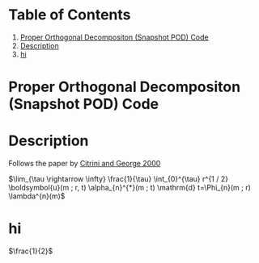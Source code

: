 
# Table of Contents

1.  [Proper Orthogonal Decompositon (Snapshot POD) Code](#org404a9c5)
2.  [Description](#orgd8199c2)
3.  [hi](#org1a345f2)


<a id="org404a9c5"></a>

# Proper Orthogonal Decompositon (Snapshot POD) Code


<a id="orgd8199c2"></a>

# Description

Follows the paper by [Citrini and George 2000](https://www.cambridge.org/core/journals/journal-of-fluid-mechanics/article/abs/reconstruction-of-the-global-velocity-field-in-the-axisymmetric-mixing-layer-utilizing-the-proper-orthogonal-decomposition/68BAA266FC58F299B2D9DA612C8F4A6C)

$\lim_{\tau \rightarrow \infty} \frac{1}{\tau} \int_{0}^{\tau} r^{1 / 2} \boldsymbol{u}(m ; r, t) \alpha_{n}^{*}(m ; t) \mathrm{d} t=\Phi_{n}(m ; r) \lambda^{n}(m)$


<a id="org1a345f2"></a>

# hi

$\frac{1}{2}$

